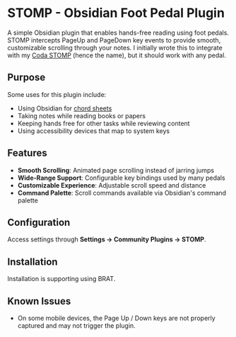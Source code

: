 # STOMP - Obsidian Foot Pedal Plugin

A simple Obsidian plugin that enables hands-free reading using foot pedals. STOMP intercepts PageUp and PageDown key events to provide smooth, customizable scrolling through your notes. I initially wrote this to integrate with my [Coda STOMP](https://www.codamusictech.com/) (hence the name), but it should work with any pedal.

## Purpose

Some uses for this plugin include:

- Using Obsidian for [chord sheets](https://github.com/jheddings/obsidian-chopro)
- Taking notes while reading books or papers
- Keeping hands free for other tasks while reviewing content
- Using accessibility devices that map to system keys

## Features

- **Smooth Scrolling**: Animated page scrolling instead of jarring jumps
- **Wide-Range Support**: Configurable key bindings used by many pedals
- **Customizable Experience**: Adjustable scroll speed and distance
- **Command Palette**: Scroll commands available via Obsidian's command palette

## Configuration

Access settings through **Settings → Community Plugins → STOMP**.

## Installation

Installation is supporting using BRAT.

## Known Issues

- On some mobile devices, the Page Up / Down keys are not properly captured and may not trigger the plugin.
